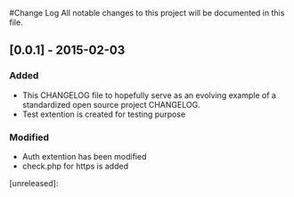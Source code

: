 #Change Log
All notable changes to this project will be documented in this file.

## [0.0.1] - 2015-02-03
### Added
- This CHANGELOG file to hopefully serve as an evolving example of a standardized open source project CHANGELOG.
- Test extention is created for testing purpose

### Modified
- Auth extention has been modified
- check.php for https is added

[unreleased]:
